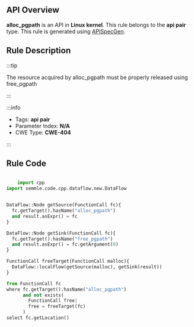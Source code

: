 ---
---


## API Overview
**alloc_pgpath** is an API in **Linux kernel**. This rule belongs to the **api pair** type. This rule is generated using [APISpecGen](../../tools/APISpecGen).
## Rule Description

:::tip

The resource acquired by alloc_pgpath must be properly released using free_pgpath

:::

:::info

- Tags: **api pair**
- Parameter Index: **N/A**
- CWE Type: **CWE-404**

:::

## Rule Code
```python

    import cpp
import semmle.code.cpp.dataflow.new.DataFlow


DataFlow::Node getSource(FunctionCall fc){
  fc.getTarget().hasName("alloc_pgpath")
  and result.asExpr() = fc
}

DataFlow::Node getSink(FunctionCall fc){
  fc.getTarget().hasName("free_pgpath")
  and result.asExpr() = fc.getArgument(0)
}

FunctionCall freeTarget(FunctionCall malloc){
  DataFlow::localFlow(getSource(malloc), getSink(result))
}

from FunctionCall fc
where fc.getTarget().hasName("alloc_pgpath")
      and not exists(
        FunctionCall free| 
        free = freeTarget(fc)
      )
select fc.getLocation()

    
```